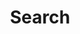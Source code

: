 ---
title: "Search" # in any language you want
layout: "search" # is necessary
language: en
url: "/archive"
summary: "search"
---